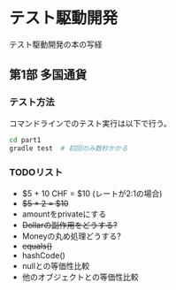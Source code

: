 # テスト駆動開発
テスト駆動開発の本の写経


## 第1部 多国通貨

### テスト方法
コマンドラインでのテスト実行は以下で行う。
```bash
cd part1
gradle test  # 初回のみ数秒かかる
```

### TODOリスト
- $5 + 10 CHF = $10 (レートが2:1の場合)
- ~~$5 * 2 = $10~~
- amountをprivateにする
- ~~Dollarの副作用をどうする?~~
- Moneyの丸め処理どうする?
- ~~equals()~~
- hashCode()
- nullとの等価性比較
- 他のオブジェクトとの等価性比較
